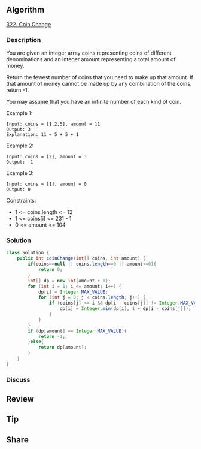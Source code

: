 ## Algorithm

[322. Coin Change](https://leetcode.com/problems/coin-change/)

### Description

You are given an integer array coins representing coins of different denominations and an integer amount representing a total amount of money.

Return the fewest number of coins that you need to make up that amount. If that amount of money cannot be made up by any combination of the coins, return -1.

You may assume that you have an infinite number of each kind of coin.

Example 1:

```
Input: coins = [1,2,5], amount = 11
Output: 3
Explanation: 11 = 5 + 5 + 1
```

Example 2:

```
Input: coins = [2], amount = 3
Output: -1
```

Example 3:

```
Input: coins = [1], amount = 0
Output: 0
```

Constraints:

- 1 <= coins.length <= 12
- 1 <= coins[i] <= 231 - 1
- 0 <= amount <= 104

### Solution

```java
class Solution {
    public int coinChange(int[] coins, int amount) {
        if(coins==null || coins.length==0 || amount<=0){
            return 0;
        }
        int[] dp = new int[amount + 1];
        for (int i = 1; i <= amount; i++) {
            dp[i] = Integer.MAX_VALUE;
            for (int j = 0; j < coins.length; j++) {
                if (coins[j] <= i && dp[i - coins[j]] != Integer.MAX_VALUE){
                    dp[i] = Integer.min(dp[i], 1 + dp[i - coins[j]]);
                }
            }
        }
        if (dp[amount] == Integer.MAX_VALUE){
            return -1;
        }else{
            return dp[amount];
        }
    }
}
```

### Discuss

## Review


## Tip


## Share
